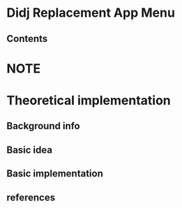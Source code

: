 # Didj Replacement App Menu
## Contents
# NOTE
# Theoretical implementation
## Background info
## Basic idea
## Basic implementation
## references
